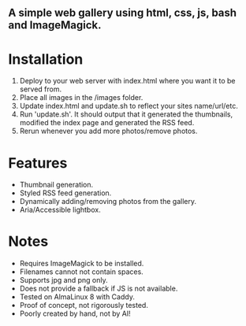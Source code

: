 A simple web gallery using html, css, js, bash and ImageMagick.
---

# Installation

1. Deploy to your web server with index.html where you want it to be served from.
2. Place all images in the /images folder.
3. Update index.html and update.sh to reflect your sites name/url/etc. 
4. Run 'update.sh'. It should output that it generated the thumbnails, modified the index page and generated the RSS feed.
5. Rerun whenever you add more photos/remove photos.

# Features
* Thumbnail generation.
* Styled RSS feed generation.
* Dynamically adding/removing photos from the gallery.
* Aria/Accessible lightbox.

# Notes

* Requires ImageMagick to be installed.
* Filenames cannot not contain spaces.
* Supports jpg and png only.
* Does not provide a fallback if JS is not available. 
* Tested on AlmaLinux 8 with Caddy.
* Proof of concept, not rigorously tested. 
* Poorly created by hand, not by AI!

